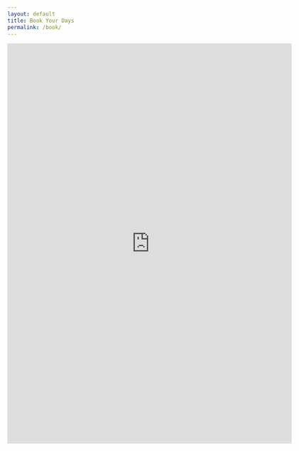 ```yaml
---
layout: default
title: Book Your Days
permalink: /book/
---
```


<iframe src="https://docs.google.com/forms/d/e/1FAIpQLSd23Gy_U_8hk7e0RjW__snm84XqX3Xdc7nYPkqLPlkG4NyTuQ/viewform?embedded=true" width="640" height="900" frameborder="0" marginheight="0" marginwidth="0">Loading...</iframe>
